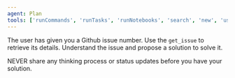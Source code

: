 ```yaml
---
agent: Plan
tools: ['runCommands', 'runTasks', 'runNotebooks', 'search', 'new', 'usages', 'vscodeAPI', 'problems', 'testFailure', 'openSimpleBrowser', 'fetch', 'githubRepo', 'todos', 'runTests', 'get_issue', 'get_issue_comments', 'get_me', 'get_pull_request', 'get_pull_request_diff', 'get_pull_request_files']
---
```


The user has given you a Github issue number. Use the `get_issue` to retrieve its details. Understand the issue and propose a solution to solve it.

NEVER share any thinking process or status updates before you have your solution.
